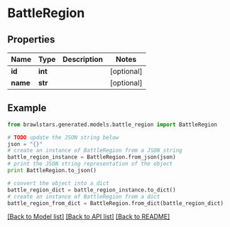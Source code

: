 # BattleRegion


## Properties
Name | Type | Description | Notes
------------ | ------------- | ------------- | -------------
**id** | **int** |  | [optional] 
**name** | **str** |  | [optional] 

## Example

```python
from brawlstars.generated.models.battle_region import BattleRegion

# TODO update the JSON string below
json = "{}"
# create an instance of BattleRegion from a JSON string
battle_region_instance = BattleRegion.from_json(json)
# print the JSON string representation of the object
print BattleRegion.to_json()

# convert the object into a dict
battle_region_dict = battle_region_instance.to_dict()
# create an instance of BattleRegion from a dict
battle_region_from_dict = BattleRegion.from_dict(battle_region_dict)
```
[[Back to Model list]](../README.md#documentation-for-models) [[Back to API list]](../README.md#documentation-for-api-endpoints) [[Back to README]](../README.md)


